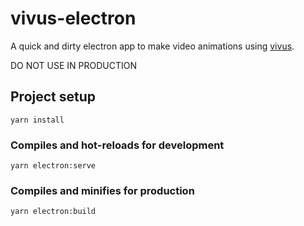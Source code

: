 # vivus-electron

A quick and dirty electron app to make video animations using [vivus](https://github.com/maxwellito/vivus).

DO NOT USE IN PRODUCTION

## Project setup

```
yarn install
```

### Compiles and hot-reloads for development

```
yarn electron:serve
```

### Compiles and minifies for production

```
yarn electron:build
```
